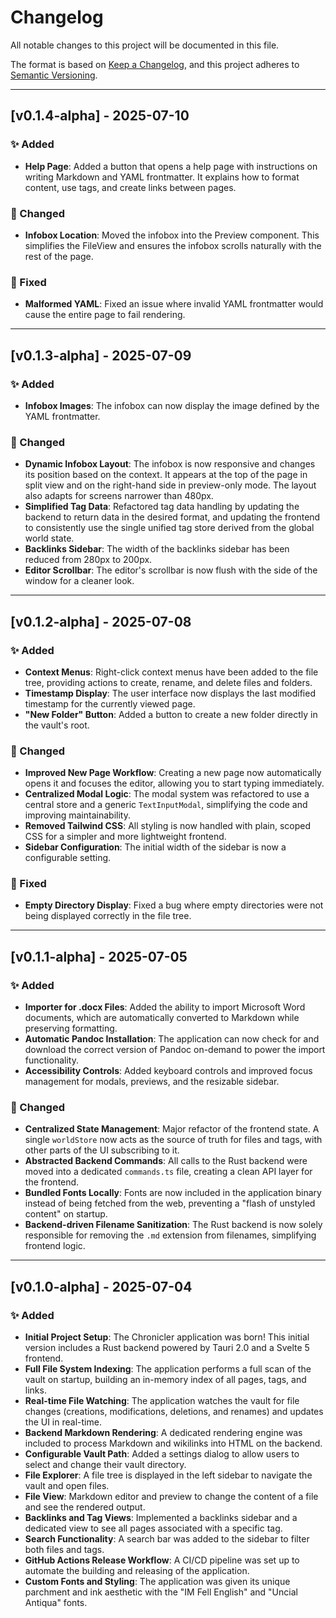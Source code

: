# Changelog

All notable changes to this project will be documented in this file.

The format is based on [Keep a Changelog](https://keepachangelog.com/en/1.0.0/),
and this project adheres to [Semantic Versioning](https://semver.org/).

---

## [v0.1.4-alpha] - 2025-07-10

### ✨ Added

- **Help Page**:  Added a button that opens a help page with instructions on writing Markdown and YAML frontmatter. It explains how to format content, use tags, and create links between pages.

### 🔄 Changed

- **Infobox Location**: Moved the infobox into the Preview component. This simplifies the FileView and ensures the infobox scrolls naturally with the rest of the page.

### 🐞 Fixed

- **Malformed YAML**: Fixed an issue where invalid YAML frontmatter would cause the entire page to fail rendering.

---

## [v0.1.3-alpha] - 2025-07-09

### ✨ Added

- **Infobox Images**: The infobox can now display the image defined by the YAML frontmatter.

### 🔄 Changed

- **Dynamic Infobox Layout**: The infobox is now responsive and changes its position based on the context. It appears at the top of the page in split view and on the right-hand side in preview-only mode. The layout also adapts for screens narrower than 480px.
- **Simplified Tag Data**: Refactored tag data handling by updating the backend to return data in the desired format, and updating the frontend to consistently use the single unified tag store derived from the global world state.
- **Backlinks Sidebar**: The width of the backlinks sidebar has been reduced from 280px to 200px.
- **Editor Scrollbar**: The editor's scrollbar is now flush with the side of the window for a cleaner look.

---

## [v0.1.2-alpha] - 2025-07-08

### ✨ Added

- **Context Menus**: Right-click context menus have been added to the file tree, providing actions to create, rename, and delete files and folders.
- **Timestamp Display**: The user interface now displays the last modified timestamp for the currently viewed page.
- **"New Folder" Button**: Added a button to create a new folder directly in the vault's root.

### 🔄 Changed

- **Improved New Page Workflow**: Creating a new page now automatically opens it and focuses the editor, allowing you to start typing immediately.
- **Centralized Modal Logic**: The modal system was refactored to use a central store and a generic `TextInputModal`, simplifying the code and improving maintainability.
- **Removed Tailwind CSS**: All styling is now handled with plain, scoped CSS for a simpler and more lightweight frontend.
- **Sidebar Configuration**: The initial width of the sidebar is now a configurable setting.

### 🐞 Fixed

- **Empty Directory Display**: Fixed a bug where empty directories were not being displayed correctly in the file tree.

---

## [v0.1.1-alpha] - 2025-07-05

### ✨ Added

- **Importer for .docx Files**: Added the ability to import Microsoft Word documents, which are automatically converted to Markdown while preserving formatting.
- **Automatic Pandoc Installation**: The application can now check for and download the correct version of Pandoc on-demand to power the import functionality.
- **Accessibility Controls**: Added keyboard controls and improved focus management for modals, previews, and the resizable sidebar.

### 🔄 Changed

- **Centralized State Management**: Major refactor of the frontend state. A single `worldStore` now acts as the source of truth for files and tags, with other parts of the UI subscribing to it.
- **Abstracted Backend Commands**: All calls to the Rust backend were moved into a dedicated `commands.ts` file, creating a clean API layer for the frontend.
- **Bundled Fonts Locally**: Fonts are now included in the application binary instead of being fetched from the web, preventing a "flash of unstyled content" on startup.
- **Backend-driven Filename Sanitization**: The Rust backend is now solely responsible for removing the `.md` extension from filenames, simplifying frontend logic.

---

## [v0.1.0-alpha] - 2025-07-04

### ✨ Added

- **Initial Project Setup**: The Chronicler application was born! This initial version includes a Rust backend powered by Tauri 2.0 and a Svelte 5 frontend.
- **Full File System Indexing**: The application performs a full scan of the vault on startup, building an in-memory index of all pages, tags, and links.
- **Real-time File Watching**: The application watches the vault for file changes (creations, modifications, deletions, and renames) and updates the UI in real-time.
- **Backend Markdown Rendering**: A dedicated rendering engine was included to process Markdown and wikilinks into HTML on the backend.
- **Configurable Vault Path**: Added a settings dialog to allow users to select and change their vault directory.
- **File Explorer**: A file tree is displayed in the left sidebar to navigate the vault and open files.
- **File View**: Markdown editor and preview to change the content of a file and see the rendered output.
- **Backlinks and Tag Views**: Implemented a backlinks sidebar and a dedicated view to see all pages associated with a specific tag.
- **Search Functionality**: A search bar was added to the sidebar to filter both files and tags.
- **GitHub Actions Release Workflow**: A CI/CD pipeline was set up to automate the building and releasing of the application.
- **Custom Fonts and Styling**: The application was given its unique parchment and ink aesthetic with the "IM Fell English" and "Uncial Antiqua" fonts.
